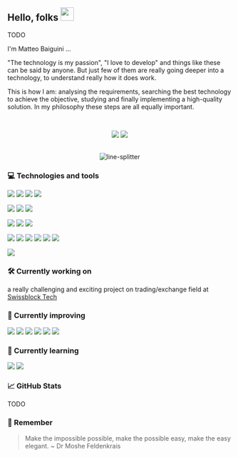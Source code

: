 ## Hello, folks <img src="https://raw.githubusercontent.com/bygui86/bygui86/master/images/hand.gif" width="30px">

TODO

I'm Matteo Baiguini ...

"The technology is my passion", "I love to develop" and things like these can be said by anyone. But just few of them are really going deeper into a technology, to understand really how it does work.

This is how I am: analysing the requirements, searching the best technology to achieve the objective, studying and finally implementing a high-quality solution. In my philosophy these steps are all equally important.

<div align="center">
<br>

![](https://img.shields.io/badge/LinkedIn-informational?&style=flat&logo=linkedin&logoColor=white)
![](https://img.shields.io/badge/My_website-informational?&style=flat&color=2bbc8a&link=https://bygui86.github.io&link=http://bygui86.github.io)

<br>
<img src="https://raw.githubusercontent.com/bygui86/bygui86/master/images/line-splitter.png" alt="line-splitter">
</div>

### 💻 Technologies and tools

![](https://img.shields.io/badge/OS-Linux-informational?style=flat&logo=linux&logoColor=white&color=yellow)
![](https://img.shields.io/badge/OS-MacOS-informational?style=flat&logo=Apple&logoColor=white&color=yellow)
![](https://img.shields.io/badge/Shell-zsh-informational?style=flat&logo=gnu-bash&logoColor=white&color=blueviolet)
![](https://img.shields.io/badge/Shell-bash-informational?style=flat&logo=gnu-bash&logoColor=white&color=blueviolet)

![](https://img.shields.io/badge/Code-Java-informational?style=flat&logo=java&logoColor=white&color=orange)
![](https://img.shields.io/badge/Code-Golang-informational?style=flat&logo=go&logoColor=white&color=orange)
![](https://img.shields.io/badge/Code-Make-informational?style=flat&logo=cmake&logoColor=white&color=orange)

![](https://img.shields.io/badge/DB-Apache_Cassandra-informational?style=flat&logo=apache-cassandra&logoColor=white&color=2bbc8a)
![](https://img.shields.io/badge/DB-MongoDB-informational?style=flat&logo=mongodb&logoColor=white&color=2bbc8a)
![](https://img.shields.io/badge/DB-PostgreSQL-informational?style=flat&logo=postgresql&logoColor=white&color=2bbc8a)

![](https://img.shields.io/badge/Tools-Apache_Kafka-informational?style=flat&logo=apache-kafka&logoColor=white&color=blue)
![](https://img.shields.io/badge/Tools-Elasticsearch-informational?style=flat&logo=elastic&logoColor=white&color=blue)
![](https://img.shields.io/badge/Tools-Prometheus-informational?style=flat&logo=prometheus&logoColor=white&color=blue)
![](https://img.shields.io/badge/Tools-Grafana-informational?style=flat&logo=grafana&logoColor=white&color=blue)
![](https://img.shields.io/badge/Tools-Docker-informational?style=flat&logo=docker&logoColor=white&color=blue)
![](https://img.shields.io/badge/Tools-Kubernetes-informational?style=flat&logo=kubernetes&logoColor=white&color=blue)

![](https://img.shields.io/badge/Cloud-GCP-informational?style=flat&logo=google-cloud&logoColor=white&color=red)


### 🛠 Currently working on

a really challenging and exciting project on trading/exchange field at [Swissblock Tech](https://swissblock.net/)

### 🚀 Currently improving

![](https://img.shields.io/badge/DevOps_mindset-informational?style=flat&logo=twoo&logoColor=white&color=brightgreen)
![](https://img.shields.io/badge/Golang_skills-informational?style=flat&logo=go&logoColor=white&color=orange)
![](https://img.shields.io/badge/Security_knowledge-informational?style=flat&logo=open-access&logoColor=white&color=red)
![](https://img.shields.io/badge/GCP-informational?style=flat&logo=google-cloud&logoColor=white&color=red)
![](https://img.shields.io/badge/Apache_Kafka-informational?style=flat&logo=apache-kafka&logoColor=white&color=blue)
![](https://img.shields.io/badge/Apache_Cassandra-informational?style=flat&logo=apache-cassandra&logoColor=white&color=2bbc8a)

### 🌱 Currently learning

![](https://img.shields.io/badge/ArgoCD-informational?style=flat&logo=twoo&logoColor=white&color=orange)
![](https://img.shields.io/badge/Tekton-informational?style=flat&logo=twoo&logoColor=white&color=blueviolet)

### 📈 GitHub Stats

TODO

### 📌 Remember

> Make the impossible possible, make the possible easy, make the easy elegant.
> ~ Dr Moshe Feldenkrais
